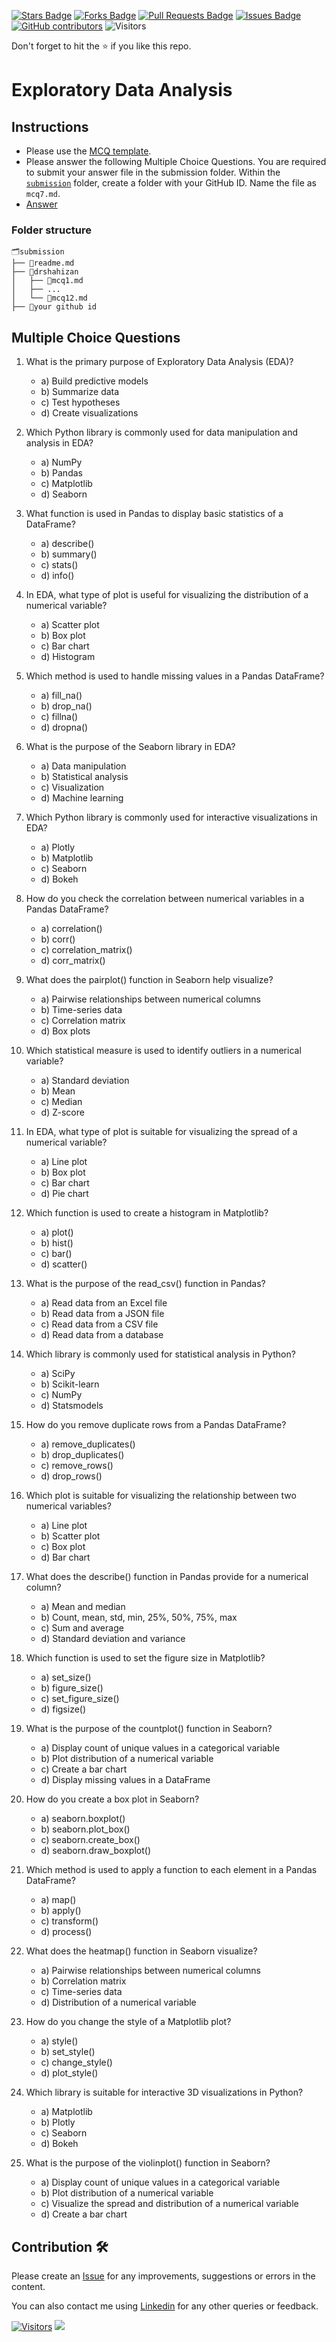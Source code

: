 <a href="https://github.com/drshahizan/HPDP/stargazers"><img src="https://img.shields.io/github/stars/drshahizan/HPDP" alt="Stars Badge"/></a>
<a href="https://github.com/drshahizan/HPDP/network/members"><img src="https://img.shields.io/github/forks/drshahizan/HPDP" alt="Forks Badge"/></a>
<a href="https://github.com/drshahizan/HPDP/pulls"><img src="https://img.shields.io/github/issues-pr/drshahizan/HPDP" alt="Pull Requests Badge"/></a>
<a href="https://github.com/drshahizan/HPDP/issues"><img src="https://img.shields.io/github/issues/drshahizan/HPDP" alt="Issues Badge"/></a>
<a href="https://github.com/drshahizan/HPDP/graphs/contributors"><img alt="GitHub contributors" src="https://img.shields.io/github/contributors/drshahizan/Python_Tutorial?color=2b9348"></a>
![Visitors](https://api.visitorbadge.io/api/visitors?path=https%3A%2F%2Fgithub.com%2Fdrshahizan%2FHPDP&labelColor=%23d9e3f0&countColor=%23697689&style=flat)

Don't forget to hit the :star: if you like this repo.

# Exploratory Data Analysis

## Instructions
- Please use the [MCQ template](temp_mcq.md).
- Please answer the following Multiple Choice Questions. You are required to submit your answer file in the submission folder. Within the [`submission`](../submission/) folder, create a folder with your GitHub ID. Name the file as `mcq7.md`.
- [Answer](https://github.com/drshahizan/)

### Folder structure

```
🗂️submission
├── 📄readme.md
├── 📁drshahizan
│   ├── 📄mcq1.md
│   ├── ...
│   └── 📄mcq12.md
├── 📁your github id
```

## Multiple Choice Questions																																					
1. What is the primary purpose of Exploratory Data Analysis (EDA)?

   - a) Build predictive models
   - b) Summarize data
   - c) Test hypotheses
   - d) Create visualizations

2. Which Python library is commonly used for data manipulation and analysis in EDA?

   - a) NumPy
   - b) Pandas
   - c) Matplotlib
   - d) Seaborn

3. What function is used in Pandas to display basic statistics of a DataFrame?

   - a) describe()
   - b) summary()
   - c) stats()
   - d) info()

4. In EDA, what type of plot is useful for visualizing the distribution of a numerical variable?

   - a) Scatter plot
   - b) Box plot
   - c) Bar chart
   - d) Histogram

5. Which method is used to handle missing values in a Pandas DataFrame?

   - a) fill_na()
   - b) drop_na()
   - c) fillna()
   - d) dropna()

6. What is the purpose of the Seaborn library in EDA?

   - a) Data manipulation
   - b) Statistical analysis
   - c) Visualization
   - d) Machine learning

7. Which Python library is commonly used for interactive visualizations in EDA?

   - a) Plotly
   - b) Matplotlib
   - c) Seaborn
   - d) Bokeh

8. How do you check the correlation between numerical variables in a Pandas DataFrame?

   - a) correlation()
   - b) corr()
   - c) correlation_matrix()
   - d) corr_matrix()

9. What does the pairplot() function in Seaborn help visualize?

   - a) Pairwise relationships between numerical columns
   - b) Time-series data
   - c) Correlation matrix
   - d) Box plots

10. Which statistical measure is used to identify outliers in a numerical variable?

    - a) Standard deviation
    - b) Mean
    - c) Median
    - d) Z-score

11. In EDA, what type of plot is suitable for visualizing the spread of a numerical variable?

    - a) Line plot
    - b) Box plot
    - c) Bar chart
    - d) Pie chart

12. Which function is used to create a histogram in Matplotlib?

    - a) plot()
    - b) hist()
    - c) bar()
    - d) scatter()

13. What is the purpose of the read_csv() function in Pandas?

    - a) Read data from an Excel file
    - b) Read data from a JSON file
    - c) Read data from a CSV file
    - d) Read data from a database

14. Which library is commonly used for statistical analysis in Python?

    - a) SciPy
    - b) Scikit-learn
    - c) NumPy
    - d) Statsmodels

15. How do you remove duplicate rows from a Pandas DataFrame?

    - a) remove_duplicates()
    - b) drop_duplicates()
    - c) remove_rows()
    - d) drop_rows()

16. Which plot is suitable for visualizing the relationship between two numerical variables?

    - a) Line plot
    - b) Scatter plot
    - c) Box plot
    - d) Bar chart

17. What does the describe() function in Pandas provide for a numerical column?

    - a) Mean and median
    - b) Count, mean, std, min, 25%, 50%, 75%, max
    - c) Sum and average
    - d) Standard deviation and variance

18. Which function is used to set the figure size in Matplotlib?

    - a) set_size()
    - b) figure_size()
    - c) set_figure_size()
    - d) figsize()

19. What is the purpose of the countplot() function in Seaborn?

    - a) Display count of unique values in a categorical variable
    - b) Plot distribution of a numerical variable
    - c) Create a bar chart
    - d) Display missing values in a DataFrame

20. How do you create a box plot in Seaborn?

    - a) seaborn.boxplot()
    - b) seaborn.plot_box()
    - c) seaborn.create_box()
    - d) seaborn.draw_boxplot()

21. Which method is used to apply a function to each element in a Pandas DataFrame?

    - a) map()
    - b) apply()
    - c) transform()
    - d) process()

22. What does the heatmap() function in Seaborn visualize?

    - a) Pairwise relationships between numerical columns
    - b) Correlation matrix
    - c) Time-series data
    - d) Distribution of a numerical variable

23. How do you change the style of a Matplotlib plot?

    - a) style()
    - b) set_style()
    - c) change_style()
    - d) plot_style()

24. Which library is suitable for interactive 3D visualizations in Python?

    - a) Matplotlib
    - b) Plotly
    - c) Seaborn
    - d) Bokeh

25. What is the purpose of the violinplot() function in Seaborn?

    - a) Display count of unique values in a categorical variable
    - b) Plot distribution of a numerical variable
    - c) Visualize the spread and distribution of a numerical variable
    - d) Create a bar chart

## Contribution 🛠️
Please create an [Issue](https://github.com/drshahizan/HPDP/issues) for any improvements, suggestions or errors in the content.

You can also contact me using [Linkedin](https://www.linkedin.com/in/drshahizan/) for any other queries or feedback.

[![Visitors](https://api.visitorbadge.io/api/visitors?path=https%3A%2F%2Fgithub.com%2Fdrshahizan&labelColor=%23697689&countColor=%23555555&style=plastic)](https://visitorbadge.io/status?path=https%3A%2F%2Fgithub.com%2Fdrshahizan)
![](https://hit.yhype.me/github/profile?user_id=81284918)



